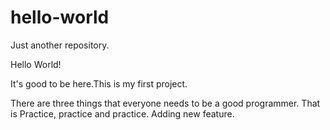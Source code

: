 # hello-world
Just another repository.

Hello World!

It's good to be here.This is my first project.

There are three things that everyone needs to be a good programmer.
That is Practice, practice and practice.
Adding new feature.
